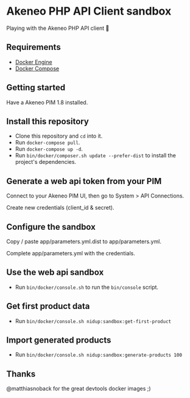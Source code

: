 # Akeneo PHP API Client sandbox

Playing with the Akeneo PHP API client :rocket:

## Requirements

- [Docker Engine](https://docs.docker.com/engine/installation/)
- [Docker Compose](https://docs.docker.com/compose/install/)

## Getting started

Have a Akeneo PIM 1.8 installed.

## Install this repository

- Clone this repository and `cd` into it.
- Run `docker-compose pull`.
- Run `docker-compose up -d`.
- Run `bin/docker/composer.sh update --prefer-dist` to install the project's dependencies.

## Generate a web api token from your PIM

Connect to your Akeneo PIM UI, then go to System > API Connections.

Create new credentials (client_id & secret).

## Configure the sandbox

Copy / paste app/parameters.yml.dist to app/parameters.yml.

Complete app/parameters.yml with the credentials.

## Use the web api sandbox

- Run `bin/docker/console.sh` to run the `bin/console` script.

## Get first product data

- Run `bin/docker/console.sh nidup:sandbox:get-first-product`

## Import generated products

- Run `bin/docker/console.sh nidup:sandbox:generate-products 100`

## Thanks

@matthiasnoback for the great devtools docker images ;)
